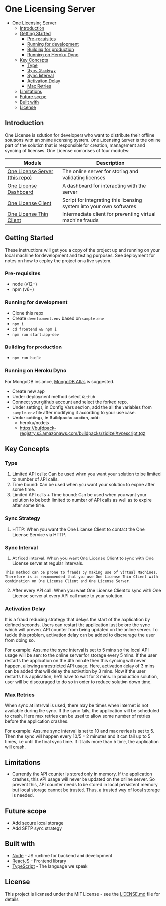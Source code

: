 # One Licensing Server

- [One Licensing Server](#one-licensing-server)
  - [Introduction](#introduction)
  - [Getting Started](#getting-started)
    - [Pre-requisites](#pre-requisites)
    - [Running for development](#running-for-development)
    - [Building for production](#building-for-production)
    - [Running on Heroku Dyno](#running-on-heroku-dyno)
  - [Key Concepts](#key-concepts)
    - [Type](#type)
    - [Sync Strategy](#sync-strategy)
    - [Sync Interval](#sync-interval)
    - [Activation Delay](#activation-delay)
    - [Max Retries](#max-retries)
  - [Limitations](#limitations)
  - [Future scope](#future-scope)
  - [Built with](#built-with)
  - [License](#license)

## Introduction

One License is solution for developers who want to distribute their offline solutions with an online licensing system. One Licensing Server is the online part of the solution that is responsible for creation, management and syncing of licenses. One License comprises of four modules:

| Module                                                                         | Description                                                          |
| ------------------------------------------------------------------------------ | -------------------------------------------------------------------- |
| [One License Server (this repo)](https://github.com/one-ai/one-license-server) | The online server for storing and validating licenses                |
| [One License Dashboard](https://github.com/one-ai/one-license-dashboard)       | A dashboard for interacting with the server                          |
| [One License Client](https://github.com/one-ai/one-license-client)             | Script for integrating this licensing system into your own softwares |
| [One License Thin Client](https://github.com/one-ai/one-license-thin-client)   | Intermediate client for preventing virtual machine frauds            |

## Getting Started

These instructions will get you a copy of the project up and running on your local machine for development and testing purposes. See deployment for notes on how to deploy the project on a live system.

### Pre-requisites

-   node (v12+)
-   npm (v6+)

### Running for development

-   Clone this repo
-   Create `development.env` based on `sample.env`
-   `npm i`
-   `cd frontend && npm i`
-   `npm run start:app-dev`

### Building for production

-   `npm run build`

### Running on Heroku Dyno

For MongoDB instance, [MongoDB Atlas](https://www.mongodb.com/cloud/atlas) is suggested.

-   Create new app
-   Under deployment method select `GitHub`
-   Connect your github account and select the forked repo.
-   Under settings, in Config Vars section, add the all the variables from `sample.env` file after modifying it according to your use case.
-   Under settings, in Buildpacks section, add:
    -   heroku/nodejs
    -   https://buildpack-registry.s3.amazonaws.com/buildpacks/zidizei/typescript.tgz

## Key Concepts

### Type

1. Limited API calls: Can be used when you want your solution to be limited to number of API calls.
2. Time bound: Can be used when you want your solution to expire after some time.
3. Limited API calls + Time bound: Can be used when you want your solution to be both limited to number of API calls as well as to expire after some time.

### Sync Strategy

1. HTTP: When you want the One License Client to contact the One License Service via HTTP.

### Sync Interval

1. At fixed interval: When you want One License Client to sync with One License server at regular intervals.

```
This method can be prone to frauds by making use of Virtual Machines. Therefore is is recommended that you use One License Thin Client with combination on One License Client and One License Server.
```

2. After every API call: When you want One License Client to sync with One License server at every API call made to your solution.

### Activation Delay

It is a fraud reducing strategy that delays the start of the application by defined seconds. Users can restart the application just before the sync which will prevent API counter from being updated on the online server. To tackle this problem, activation delay can be added to discourage the user from doing so.

For example: Assume the sync interval is set to 5 mins so the local API usage will be sent to the online server for storage every 5 mins. If the user restarts the application on the 4th minute then this syncing will never happen, allowing unrestricted API usage. Here, activation delay of 3 mins can be added that will delay the activation by 3 mins. Now if the user restarts his application, he'll have to wait for 3 mins. In production solution, user will be discouraged to do so in order to reduce solution down time.

### Max Retries

When sync at interval is used, there may be times when internet is not available during the sync. If the sync fails, the application will be scheduled to crash. Here max retries can be used to allow some number of retries before the application crashes.

For example: Assume sync interval is set to 10 and max retries is set to 5. Then the sync will happen every 10/5 = 2 minutes and it can fail up to 5 times, i.e until the final sync time. If it fails more than 5 time, the application will crash.

## Limitations

-   Currently the API counter is stored only in memory. If the application crashes, this API usage will never be updated on the online server. So prevent this, API counter needs to be stored in local persistent memory but local storage cannot be trusted. Thus, a trusted way of local storage is needed.

## Future scope

-   Add secure local storage
-   Add SFTP sync strategy

## Built with

-   [Node](https://nodejs.org/) - JS runtime for backend and development
-   [ReactJS](https://reactjs.org/) - Frontend library
-   [TypeScript](https://www.typescriptlang.org/) - The language we speak

## License

This project is licensed under the MIT License - see the [LICENSE.md](LICENSE.md) file for details
